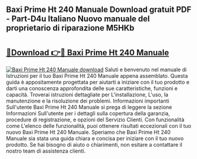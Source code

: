 ## Baxi Prime Ht 240 Manuale Download gratuit PDF - Part-D4u Italiano Nuovo manuale del proprietario di riparazione M5HKb

# <h2><a href="http://dfd3lmk.blite.top/?on=Baxi+Prime+Ht+240+Manuale">🔗Download 👉🔴 Baxi Prime Ht 240 Manuale</a></h2>

[![Baxi Prime Ht 240 Manuale download](https://i.imgur.com/lujVjoI.png)](http://dfd3lmk.blite.top/?on=Baxi+Prime+Ht+240+Manuale)
Saluti e benvenuto nel manuale di Istruzioni per il tuo Baxi Prime Ht 240 Manuale appena assemblato. Questa guida è appositamente progettata per aiutarti a iniziare con il tuo prodotto e darti una conoscenza approfondita delle sue caratteristiche, funzioni e capacità. Troverai istruzioni dettagliate per L'installazione, L'uso, la manutenzione e la risoluzione dei problemi. Informazioni importanti Sull'utente Baxi Prime Ht 240 Manuale si prega di leggere la sezione Informazioni Sull'utente per i dettagli sulla copertura della garanzia, procedure di registrazione, e opzioni del Servizio Clienti. Con funzionalità come L'elenco delle funzionalità, puoi ottenere risultati eccezionali con il tuo nuovo Baxi Prime Ht 240 Manuale. Speriamo che Baxi Prime Ht 240 Manuale sia stata una guida chiara e concisa per iniziare con il tuo nuovo prodotto. Se hai bisogno di aiuto o chiarimenti, non esitare a contattare il nostro team di assistenza clienti.
